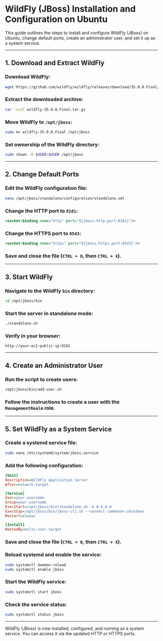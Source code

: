 # WildFly (JBoss) Installation and Configuration on Ubuntu

This guide outlines the steps to install and configure WildFly (JBoss) on Ubuntu, change default ports, create an administrator user, and set it up as a system service.

---

## **1. Download and Extract WildFly**

### Download WildFly:
```bash
wget https://github.com/wildfly/wildfly/releases/download/35.0.0.Final/wildfly-35.0.0.Final.tar.gz
```

### Extract the downloaded archive:
```bash
tar -xvzf wildfly-35.0.0.Final.tar.gz
```

### Move WildFly to `/opt/jboss`:
```bash
sudo mv wildfly-35.0.0.Final /opt/jboss
```

### Set ownership of the WildFly directory:
```bash
sudo chown -R $USER:$USER /opt/jboss
```

---

## **2. Change Default Ports**

### Edit the WildFly configuration file:
```bash
nano /opt/jboss/standalone/configuration/standalone.xml
```

### Change the HTTP port to `8181`:
```xml
<socket-binding name="http" port="${jboss.http.port:8181}"/>
```

### Change the HTTPS port to `8543`:
```xml
<socket-binding name="https" port="${jboss.https.port:8543}"/>
```

### Save and close the file (`CTRL + O`, then `CTRL + X`).

---

## **3. Start WildFly**

### Navigate to the WildFly `bin` directory:
```bash
cd /opt/jboss/bin
```

### Start the server in standalone mode:
```bash
./standalone.sh
```

### Verify in your browser:
```
http://your-ec2-public-ip:8181
```

---

## **4. Create an Administrator User**

### Run the script to create users:
```bash
/opt/jboss/bin/add-user.sh
```

### Follow the instructions to create a user with the `ManagementRealm` role.

---

## **5. Set WildFly as a System Service**

### Create a systemd service file:
```bash
sudo nano /etc/systemd/system/jboss.service
```

### Add the following configuration:
```ini
[Unit]
Description=WildFly Application Server
After=network.target

[Service]
User=your-username
Group=your-username
ExecStart=/opt/jboss/bin/standalone.sh -b 0.0.0.0
ExecStop=/opt/jboss/bin/jboss-cli.sh --connect command=:shutdown
Restart=always

[Install]
WantedBy=multi-user.target
```

### Save and close the file (`CTRL + O`, then `CTRL + X`).

### Reload systemd and enable the service:
```bash
sudo systemctl daemon-reload
sudo systemctl enable jboss
```

### Start the WildFly service:
```bash
sudo systemctl start jboss
```

### Check the service status:
```bash
sudo systemctl status jboss
```

---

WildFly (JBoss) is now installed, configured, and running as a system service. You can access it via the updated HTTP or HTTPS ports.
